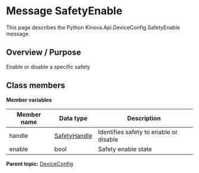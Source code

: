 # Message SafetyEnable

This page describes the Python Kinova.Api.DeviceConfig.SafetyEnable message.

## Overview / Purpose

Enable or disable a specific safety

## Class members

 **Member variables** 

|Member name|Data type|Description|
|-----------|---------|-----------|
|handle| [SafetyHandle](msg_Common_SafetyHandle.md#)|Identifies safety to enable or disable|
|enable|bool|Safety enable state|

**Parent topic:** [DeviceConfig](../references/summary_DeviceConfig.md)

